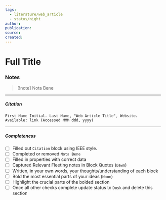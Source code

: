 ```yaml
---
tags:
  - literature/web_article
  - status/night
author: 
publication: 
source: 
created:
---
```

# Full Title
### Notes

> [!note] Nota Bene

---
##### Citation

```
First Name Initial. Last Name, "Web Article Title", Website.
Available: link (Accessed MMM ddd, yyyy)
```

---
##### Completeness

- [ ] Filled out `Citation` block using IEEE style.
- [ ] Completed or removed `Nota Bene`
- [ ] Filled in properties with correct data
- [ ] Captured Relevant Fleeting notes in Block Quotes (`Dawn`)
- [ ] Written, in your own words, your thoughts/understanding of each block
- [ ] Bold the most essential parts of your ideas (`Noon`)
- [ ] Highlight the crucial parts of the bolded section
- [ ] Once all other checks complete update status to `Dusk` and delete this section